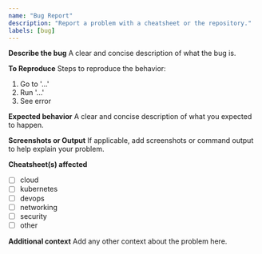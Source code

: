 ```yaml
---
name: "Bug Report"
description: "Report a problem with a cheatsheet or the repository."
labels: [bug]
---
```


**Describe the bug**
A clear and concise description of what the bug is.

**To Reproduce**
Steps to reproduce the behavior:
1. Go to '...'
2. Run '...'
3. See error

**Expected behavior**
A clear and concise description of what you expected to happen.

**Screenshots or Output**
If applicable, add screenshots or command output to help explain your problem.

**Cheatsheet(s) affected**
- [ ] cloud
- [ ] kubernetes
- [ ] devops
- [ ] networking
- [ ] security
- [ ] other

**Additional context**
Add any other context about the problem here. 